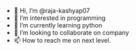 - 👋 Hi, I’m @raja-kashyap07
- 👀 I’m interested in programming
- 🌱 I’m currently learning python
- 💞️ I’m looking to collaborate on company
- 📫 How to reach me on next level. 

<!---
raja-kashyap07/raja-kashyap07 is a ✨ special ✨ repository because its `README.md` (this file) appears on your GitHub profile.
You can click the Preview link to take a look at your changes.
--->
